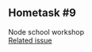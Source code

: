 ## Hometask #9
Node school workshop   
[Related issue](https://github.com/Zaknafeyn/Ktn-hometask/issues/10)
